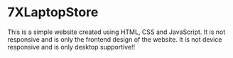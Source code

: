 # 7XLaptopStore
This is a simple website created using HTML, CSS and JavaScript. It is not responsive and is only the frontend design of the website. It is not device responsive and is only desktop supportive!! 
